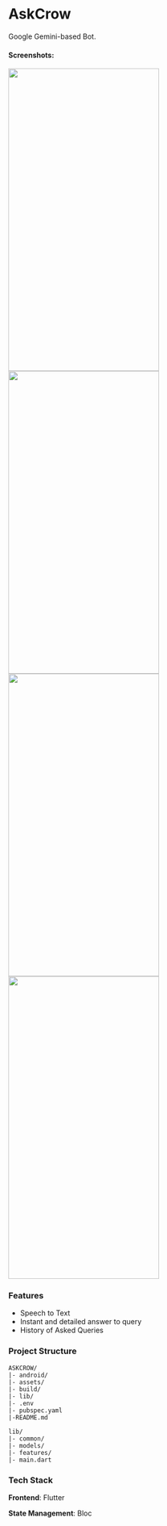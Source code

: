 # AskCrow

Google Gemini-based Bot.

#### Screenshots:

<p float="left">
  <img src="https://i.ibb.co/TrbHCP7/Screenshot-20240201-205937.jpg" width="300" height="600">
  <img src="https://i.ibb.co/LY9JNcT/Screenshot-20240201-205941.jpg" width="300" height="600">
  <img src="https://i.ibb.co/DkBwDnW/Screenshot-20240201-205914.jpg" width="300" height="600">
  <img src="https://i.ibb.co/68VNGXZ/Screenshot-20240201-205922.jpg" width="300" height="600">
</p>


### Features
- Speech to Text 
- Instant and detailed answer to query 
- History of Asked Queries


### Project Structure
```
ASKCROW/
|- android/
|- assets/
|- build/
|- lib/
|- .env
|- pubspec.yaml
|-README.md
```

```
lib/
|- common/
|- models/
|- features/
|- main.dart
```





### Tech Stack

**Frontend**: Flutter

**State Management**: Bloc
